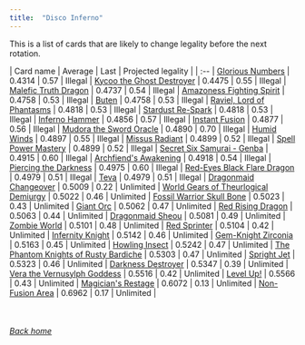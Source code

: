 ```yaml
---
title:  "Disco Inferno"
---
```


This is a list of cards that are likely to change legality before the next rotation.

| Card name | Average | Last | Projected legality |
| :-- |
[Glorious Numbers](https://db.ygoprodeck.com/card/?search=Glorious%20Numbers) | 0.4314 | 0.57 | Illegal |
[Kycoo the Ghost Destroyer](https://db.ygoprodeck.com/card/?search=Kycoo%20the%20Ghost%20Destroyer) | 0.4475 | 0.55 | Illegal |
[Malefic Truth Dragon](https://db.ygoprodeck.com/card/?search=Malefic%20Truth%20Dragon) | 0.4737 | 0.54 | Illegal |
[Amazoness Fighting Spirit](https://db.ygoprodeck.com/card/?search=Amazoness%20Fighting%20Spirit) | 0.4758 | 0.53 | Illegal |
[Buten](https://db.ygoprodeck.com/card/?search=Buten) | 0.4758 | 0.53 | Illegal |
[Raviel, Lord of Phantasms](https://db.ygoprodeck.com/card/?search=Raviel,%20Lord%20of%20Phantasms) | 0.4818 | 0.53 | Illegal |
[Stardust Re-Spark](https://db.ygoprodeck.com/card/?search=Stardust%20Re-Spark) | 0.4818 | 0.53 | Illegal |
[Inferno Hammer](https://db.ygoprodeck.com/card/?search=Inferno%20Hammer) | 0.4856 | 0.57 | Illegal |
[Instant Fusion](https://db.ygoprodeck.com/card/?search=Instant%20Fusion) | 0.4877 | 0.56 | Illegal |
[Mudora the Sword Oracle](https://db.ygoprodeck.com/card/?search=Mudora%20the%20Sword%20Oracle) | 0.4890 | 0.70 | Illegal |
[Humid Winds](https://db.ygoprodeck.com/card/?search=Humid%20Winds) | 0.4897 | 0.55 | Illegal |
[Missus Radiant](https://db.ygoprodeck.com/card/?search=Missus%20Radiant) | 0.4899 | 0.52 | Illegal |
[Spell Power Mastery](https://db.ygoprodeck.com/card/?search=Spell%20Power%20Mastery) | 0.4899 | 0.52 | Illegal |
[Secret Six Samurai - Genba](https://db.ygoprodeck.com/card/?search=Secret%20Six%20Samurai%20-%20Genba) | 0.4915 | 0.60 | Illegal |
[Archfiend's Awakening](https://db.ygoprodeck.com/card/?search=Archfiend's%20Awakening) | 0.4918 | 0.54 | Illegal |
[Piercing the Darkness](https://db.ygoprodeck.com/card/?search=Piercing%20the%20Darkness) | 0.4975 | 0.60 | Illegal |
[Red-Eyes Black Flare Dragon](https://db.ygoprodeck.com/card/?search=Red-Eyes%20Black%20Flare%20Dragon) | 0.4979 | 0.51 | Illegal |
[Teva](https://db.ygoprodeck.com/card/?search=Teva) | 0.4979 | 0.51 | Illegal |
[Dragonmaid Changeover](https://db.ygoprodeck.com/card/?search=Dragonmaid%20Changeover) | 0.5009 | 0.22 | Unlimited |
[World Gears of Theurlogical Demiurgy](https://db.ygoprodeck.com/card/?search=World%20Gears%20of%20Theurlogical%20Demiurgy) | 0.5022 | 0.46 | Unlimited |
[Fossil Warrior Skull Bone](https://db.ygoprodeck.com/card/?search=Fossil%20Warrior%20Skull%20Bone) | 0.5023 | 0.43 | Unlimited |
[Giant Orc](https://db.ygoprodeck.com/card/?search=Giant%20Orc) | 0.5062 | 0.47 | Unlimited |
[Red Rising Dragon](https://db.ygoprodeck.com/card/?search=Red%20Rising%20Dragon) | 0.5063 | 0.44 | Unlimited |
[Dragonmaid Sheou](https://db.ygoprodeck.com/card/?search=Dragonmaid%20Sheou) | 0.5081 | 0.49 | Unlimited |
[Zombie World](https://db.ygoprodeck.com/card/?search=Zombie%20World) | 0.5101 | 0.48 | Unlimited |
[Red Sprinter](https://db.ygoprodeck.com/card/?search=Red%20Sprinter) | 0.5104 | 0.42 | Unlimited |
[Infernity Knight](https://db.ygoprodeck.com/card/?search=Infernity%20Knight) | 0.5142 | 0.46 | Unlimited |
[Gem-Knight Zirconia](https://db.ygoprodeck.com/card/?search=Gem-Knight%20Zirconia) | 0.5163 | 0.45 | Unlimited |
[Howling Insect](https://db.ygoprodeck.com/card/?search=Howling%20Insect) | 0.5242 | 0.47 | Unlimited |
[The Phantom Knights of Rusty Bardiche](https://db.ygoprodeck.com/card/?search=The%20Phantom%20Knights%20of%20Rusty%20Bardiche) | 0.5303 | 0.47 | Unlimited |
[Spright Jet](https://db.ygoprodeck.com/card/?search=Spright%20Jet) | 0.5323 | 0.46 | Unlimited |
[Darkness Destroyer](https://db.ygoprodeck.com/card/?search=Darkness%20Destroyer) | 0.5347 | 0.39 | Unlimited |
[Vera the Vernusylph Goddess](https://db.ygoprodeck.com/card/?search=Vera%20the%20Vernusylph%20Goddess) | 0.5516 | 0.42 | Unlimited |
[Level Up!](https://db.ygoprodeck.com/card/?search=Level%20Up!) | 0.5566 | 0.43 | Unlimited |
[Magician's Restage](https://db.ygoprodeck.com/card/?search=Magician's%20Restage) | 0.6072 | 0.13 | Unlimited |
[Non-Fusion Area](https://db.ygoprodeck.com/card/?search=Non-Fusion%20Area) | 0.6962 | 0.17 | Unlimited |

<br>

###### [Back home](index)